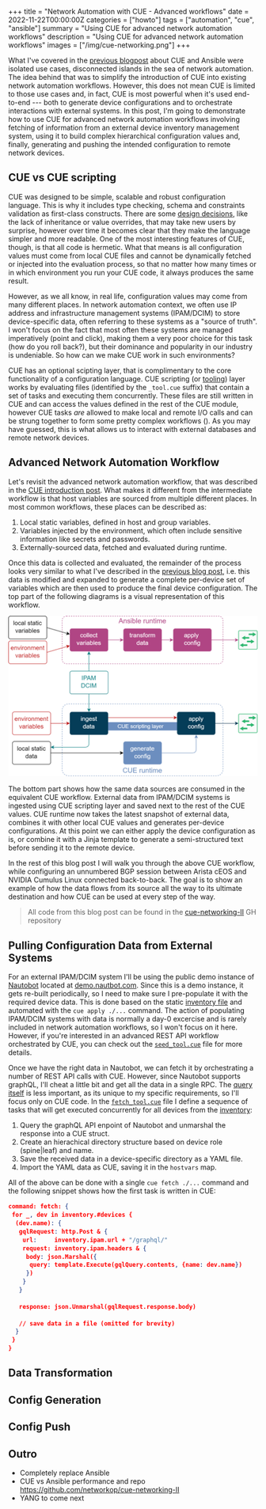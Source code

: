 +++
title = "Network Automation with CUE - Advanced workflows"
date = 2022-11-22T00:00:00Z
categories = ["howto"]
tags = ["automation", "cue", "ansible"]
summary = "Using CUE for advanced network automation workflows"
description = "Using CUE for advanced network automation workflows"
images = ["/img/cue-networking.png"]
+++

What I've covered in the [previous blogpost](/post/2022-11-cue-ansible/) about CUE and Ansible were isolated use cases, disconnected islands in the sea of network automation. The idea behind that was to simplify the introduction of CUE into existing network automation workflows. However, this does not mean CUE is limited to those use cases and, in fact, CUE is most powerful when it's used end-to-end --- both to generate device configurations and to orchestrate interactions with external systems. In this post, I'm going to demonstrate how to use CUE for advanced network automation workflows involving fetching of information from an external device inventory management system, using it to build complex hierarchical configuration values and, finally, generating and pushing the intended configuration to remote network devices.

## CUE vs CUE scripting

CUE was designed to be simple, scalable and robust configuration language. This is why it includes type checking, schema and constraints validation as first-class constructs. There are some [design decisions](https://cuelang.org/docs/usecases/configuration/), like the lack of inheritance or value overrides, that may take new users by surprise, however over time it becomes clear that they make the language simpler and more readable. One of the most interesting features of CUE, though, is that all code is hermetic. What that means is all configuration values must come from local CUE files and cannot be dynamically fetched or injected into the evaluation process, so that no matter how many times or in which environment you run your CUE code, it always produces the same result.

However, as we all know, in real life, configuration values may come from many different places. In network automation context, we often use IP address and infrastructure management systems (IPAM/DCIM) to store device-specific data, often referring to these systems as a "source of truth". I won't focus on the fact that most often these systems are managed imperatively (point and click), making them a very poor choice for this task (how do you roll back?), but their dominance and popularity in our industry is undeniable. So how can we make CUE work in such environments?

CUE has an optional scipting layer, that is complimentary to the core functionality of a configuration language. CUE scripting (or [tooling]((https://cuelang.org/docs/usecases/configuration/#tooling))) layer works by evaluating files (identified by the `_tool.cue` suffix) that contain a set of tasks and executing them concurrently. These files are still written in CUE and can access the values defined in the rest of the CUE module, however CUE tasks _are_ allowed to make local and remote I/O calls and can be strung together to form some pretty complex workflows (). As you may have guessed, this is what allows us to interact with external databases and remote network devices.

## Advanced Network Automation Workflow

Let's revisit the advanced network automation workflow, that was described in the [CUE introduction post](/post/2022-10-cue-intro/). What makes it different from the intermediate workflow is that  host variables are sourced from multiple different places. In most common workflows, these places can be described as:

1. Local static variables, defined in host and group variables.
2. Variables injected by the environment, which often include sensitive information like secrets and passwords.
3. Externally-sourced data, fetched and evaluated during runtime.

Once this data is collected and evaluated, the remainder of the process looks very similar to what I've described in the [previous blog post](/post/2022-11-cue-ansible/), i.e. this data is modified and expanded to generate a complete per-device set of variables which are then used to produce the final device configuration. The top part of the following diagrams is a visual representation of this workflow.

![](/img/cue-advanced.png)

The bottom part shows how the same data sources are consumed in the equivalent CUE workflow. External data from IPAM/DCIM systems is ingested using CUE scripting layer and saved next to the rest of the CUE values. CUE runtime now takes the latest snapshot of external data, combines it with other local CUE values and generates per-device configurations. At this point we can either apply the device configuration as is, or combine it with a Jinja template to generate a semi-structured text before sending it to the remote device. 

In the rest of this blog post I will walk you through the above CUE workflow, while configuring an unnumbered BGP session between Arista cEOS and NVIDIA Cumulus Linux connected back-to-back. The goal is to show an example of how the data flows from its source all the way to its ultimate destination and how CUE can be used at every step of the way.

> All code from this blog post can be found in the [cue-networking-II](https://github.com/networkop/cue-networking-II) GH repository

## Pulling Configuration Data from External Systems

For an external IPAM/DCIM system I'll be using the public demo instance of [Nautobot](https://github.com/nautobot/nautobot) located at [demo.nautbot.com](https://demo.nautobot.com/). Since this is a demo instance, it gets re-built periodically, so I need to make sure I pre-populate it with the required device data. This is done based on the static [inventory file](https://github.com/networkop/cue-networking-II/blob/64064138005dc55b9fb7a0e5c3b3f9a55eecfdd0/inventory/inventory.cue) and automated with the `cue apply ./...` command. The action of populating IPAM/DCIM systems with data is normally a day-0 excercise and is rarely included in network automation workflows, so I won't focus on it here. However, if you're interested in an advanced REST API workflow orchestrated by CUE, you can check out the [`seed_tool.cue`](https://github.com/networkop/cue-networking-II/blob/64064138005dc55b9fb7a0e5c3b3f9a55eecfdd0/seed_tool.cue) file for more details.

Once we have the right data in Nautobot, we can fetch it by orchestrating a number of REST API calls with CUE. However, since Nautobot supports graphQL, I'll cheat a little bit and get all the data in a single RPC. The [query itself](https://github.com/networkop/cue-networking-II/blob/64064138005dc55b9fb7a0e5c3b3f9a55eecfdd0/query.gql) is less important, as its unique to my specific requirements, so I'll focus only on CUE code. In the [`fetch_tool.cue`](https://github.com/networkop/cue-networking-II/blob/64064138005dc55b9fb7a0e5c3b3f9a55eecfdd0/fetch_tool.cue) file I define a sequence of tasks that will get executed concurrently for all devices from the [inventory](https://github.com/networkop/cue-networking-II/blob/64064138005dc55b9fb7a0e5c3b3f9a55eecfdd0/inventory/inventory.cue#L14):

1. Query the graphQL API enpoint of Nautobot and unmarshal the response into a CUE struct.
2. Create an hierachical directory structure based on device role (spine|leaf) and name.
3. Save the received data in a device-specific directory as a YAML file.
4. Import the YAML data as CUE, saving it in the `hostvars` map.

All of the above can be done with a single `cue fetch ./...` command and the following snippet shows how the first task is written in CUE:

```json
command: fetch: {
 for _, dev in inventory.#devices {
  (dev.name): {
   gqlRequest: http.Post & {
    url:     inventory.ipam.url + "/graphql/"
    request: inventory.ipam.headers & {
     body: json.Marshal({
      query: template.Execute(gqlQuery.contents, {name: dev.name})
     })
    }
   }

   response: json.Unmarshal(gqlRequest.response.body)

   // save data in a file (omitted for brevity)
  }
 }
}
```

## Data Transformation

## Config Generation

## Config Push

## Outro

* Completely replace Ansible
* CUE vs Ansible performance and repo https://github.com/networkop/cue-networking-II
* YANG to come next

